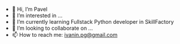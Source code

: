 - 👋 Hi, I’m Pavel
- 👀 I’m interested in ...
- 🌱 I’m currently learning Fullstack Python developer in SkillFactory
- 💞️ I’m looking to collaborate on ...
- 📫 How to reach me: ivanin.pg@gmail.com

<!---
IvaninPG/IvaninPG is a ✨ special ✨ repository because its `README.md` (this file) appears on your GitHub profile.
You can click the Preview link to take a look at your changes.
--->
